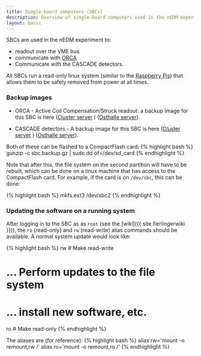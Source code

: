 ```yaml
---
title: Single-board computers (SBCs)
description: Overview of single-board computers used in the nEDM experiment
layout: basic
---
```


SBCs are used in the nEDM experiment to:

* readout over the VME bus
* communicate with [ORCA](http://orca.physics.unc.edu/)
* Communicate with the CASCADE detectors.

All SBCs run a read-only linux system (similar to the
[Raspberry Pis](Raspberry-Pis.html)) that allows them to be safely removed from
power at all times.


### Backup images

* ORCA - Active Coil Compensation/Struck readout: a backup image for this SBC is here ([Cluster server](http://10.155.59.88/_attachments/nedm%2Fsystem_health/sbc_backup_cards/sbc.2.backup.gz) ) ([Osthalle server](http://db.nedm1/_attachments/nedm%2Fsystem_health/sbc_backup_cards/sbc.2.backup.gz)).

* CASCADE detectors - A backup image for this SBC is here ([Cluster server](http://10.155.59.88/_attachments/nedm%2Fsystem_health/sbc_backup_cards/sbc.cascade.backup.gz) ) ([Osthalle server](http://db.nedm1/_attachments/nedm%2Fsystem_health/sbc_backup_cards/sbc.cascade.backup.gz)).

Both of these can be flashed to a CompactFlash card:
{% highlight bash %}
gunzip -c sbc.backup.gz | sudo dd of=/dev/sd_card
{% endhighlight %}

Note that after this, the file system on the second partition will have to be
rebuilt, which can be done on a linux machine that has access to the
CompactFlash card.  For example, if the card is on `/dev/sbc`, this can be done:

{% highlight bash %}
mkfs.ext3 /dev/sbc2
{% endhighlight %}

### Updating the software on a running system

After logging in to the SBC as as `root` (see the [wiki]({{ site.fierlingerwiki
}})), the `ro` (read-only) and `rw` (read-write) alias commands should be
available.  A normal system update would look like:

{% highlight bash %}
rw # Make read-write
# ... Perform updates to the file system
# ...    install new software, etc.
ro # Make read-only
{% endhighlight %}

The aliases are (for reference):
{% highlight bash %}
alias rw='mount -o remount,rw /'
alias ro='mount -o remount,ro /'
{% endhighlight %}



